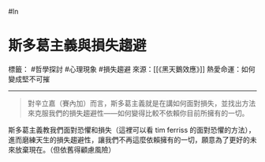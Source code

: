 #ln 
# 斯多葛主義與損失趨避
標籤： #哲學探討 #心理現象 #損失趨避
來源：[[《黑天鵝效應》]] 熱愛命運：如何變成堅不可摧

---

> 對辛立嘉（賽內加）而言，斯多葛主義就是在講如何面對損失，並找出方法來克服我們的損失趨避性——如何變得比較不依賴你目前所擁有的一切。

斯多葛主義教我們面對恐懼和損失（這裡可以看 tim ferriss 的面對恐懼的方法），進而磨練天生的損失趨避性，讓我們不再這麼依賴擁有的一切，願意為了更好的未來放棄現在。（但依舊得顧慮風險）

